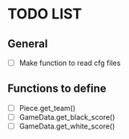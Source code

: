 # TODO LIST
## General
- [ ] Make function to read cfg files
## Functions to define
- [ ] Piece.get_team()
- [ ] GameData.get_black_score()
- [ ] GameData.get_white_score()